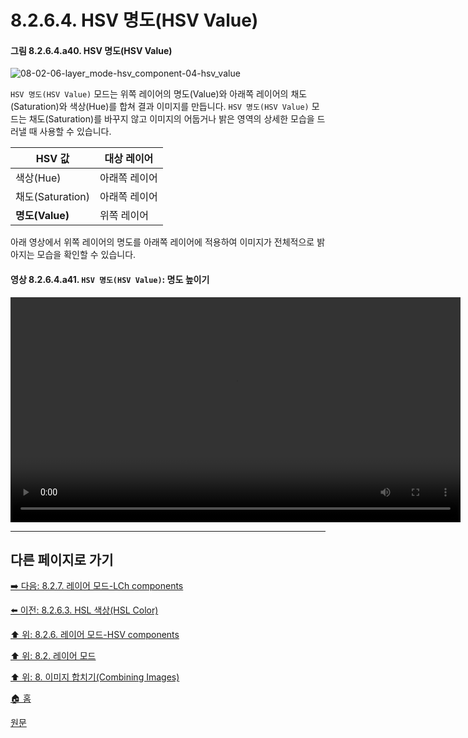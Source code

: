 # 8.2.6.4. HSV 명도(HSV Value)
#### 그림 8.2.6.4.a40. HSV 명도(HSV Value)
![08-02-06-layer_mode-hsv_component-04-hsv_value](https://github.com/wonder13662/gimp/assets/15767104/ec2b6046-1917-426c-8214-d6a8d5815323)

`HSV 명도(HSV Value)` 모드는 위쪽 레이어의 명도(Value)와 아래쪽 레이어의 채도(Saturation)와 색상(Hue)를 합쳐 결과 이미지를 만듭니다. `HSV 명도(HSV Value)` 모드는 채도(Saturation)를 바꾸지 않고 이미지의 어둡거나 밝은 영역의 상세한 모습을 드러낼 때 사용할 수 있습니다.

|HSV 값|대상 레이어|
|---|---|
|색상(Hue)|아래쪽 레이어|
|채도(Saturation)|아래쪽 레이어|
|**명도(Value)**|위쪽 레이어|

아래 영상에서 위쪽 레이어의 명도를 아래쪽 레이어에 적용하여 이미지가 전체적으로 밝아지는 모습을 확인할 수 있습니다.

#### 영상 8.2.6.4.a41. `HSV 명도(HSV Value)`: 명도 높이기
<video controls="controls" width="720" src="https://github.com/wonder13662/gimp/assets/15767104/39adcadf-2162-45fe-a01c-135f4b8b182c"></video>

***

## 다른 페이지로 가기

[➡️ 다음: 8.2.7. 레이어 모드-LCh components](./08-02-07-00-lch-components-layer-modes.md)

[⬅️ 이전: 8.2.6.3. HSL 색상(HSL Color)](./08-02-06-03-hsl_color.md)

[⬆️ 위: 8.2.6. 레이어 모드-HSV components](./08-02-06-hsv-components-layer-modes-01-hsv_hue.md)

[⬆️ 위: 8.2. 레이어 모드](./08-02-00-layer-modes.md)

[⬆️ 위: 8. 이미지 합치기(Combining Images)](./08-00-combining-images.md)

[🏠 홈](./00-home.md)

[원문](https://docs.gimp.org/2.10/ko/layer-mode-group-hsv.html#layer-mode-hsv-value)
